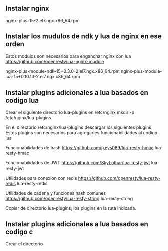 
Instalar nginx
-----------------------------------
nginx-plus-15-2.el7.ngx.x86_64.rpm

Instalar los mudulos de ndk y lua de nginx en ese orden
--------------------------------------------------------
Estos modulos son necesarios para enganchar nginx con lua
https://github.com/openresty/lua-nginx-module

nginx-plus-module-ndk-15+0.3.0-2.el7.ngx.x86_64.rpm
nginx-plus-module-lua-15+0.10.13-2.el7.ngx.x86_64.rpm

Instalar plugins adicionales a lua basados en codigo lua
---------------------------------------------------------
Crear el siguiente directorio lua-plugins en /etc/nginx
mkdir -p /etc/nginx/lua-plugins

En el directorio /etc/nginx/lua-plugins descargar los siguientes plugins
Estos plugins son necesarios para agregarles funcionabilidades al codigo lua

Funcionabilidades de hash
https://github.com/jkeys089/lua-resty-hmac
lua-resty-hmac

Funcionabilidades de JWT
https://github.com/SkyLothar/lua-resty-jwt
lua-resty-jwt

Utilidades para conexion con redis
https://github.com/openresty/lua-resty-redis
lua-resty-redis

Utilidades de cadena y funciones hash comunes
https://github.com/openresty/lua-resty-string
lua-resty-string

Copiar de directorio lua-plugins, los plugins en la ruta indicada.

Instalar plugins adicionales a lua basados en codigo c
-------------------------------------------------------
Crear el directorio








